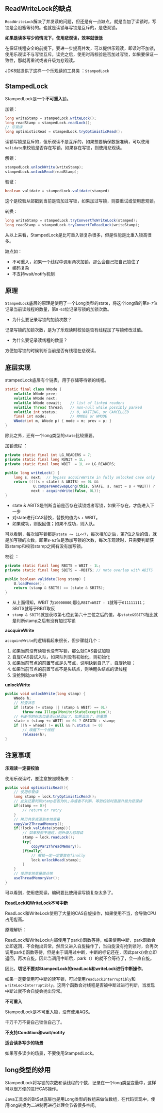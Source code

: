 ## ReadWriteLock的缺点

`ReadWriteLock`解决了并发读的问题，但还是有一点缺点，就是当加了读锁时，写锁是会阻塞等待的。也就是读锁与写锁是互斥的，是悲观锁。

**如果是读多写少的情况下，使用悲观读，效率就很低**

在保证线程安全的前提下，要进一步提高并发，可以提供乐观读，即读时不加锁，使用乐观读不与写锁互斥。读完之后，使用时再校验是否加过写锁，如果要保证一致性，那就再重试或者升级为悲观读。

JDK8就提供了这样一个乐观读的工具类 ：`StampedLock`



## StampedLock

StampedLock是一个**不可重入**锁。

加锁：

```java
long writeStamp = stampedLock.writeLock();
long readStamp = stampedLock.readLock();
// 乐观读
long optimisticRead = stampedLock.tryOptimisticRead();
```

读锁写锁是互斥的，但乐观读不是互斥的，如果想要确保数据准确，可以使用`validate`来校验是否存在写锁，如果存在写锁，则使用悲观读。



解锁：

```java
stampedLock.unlockWrite(writeStamp);
stampedLock.unlockRead(readStamp);
```



验证：

```java
boolean validate = stampedLock.validate(stamped)
```

这个是校验从邮戳到当前是否加过写锁，如果加过写锁，则要重试或使用悲观锁。



转换：

```java
long writeStamp = stampedLock.tryConvertToWriteLock(stamped);
long readStamp = stampedLock.tryConvertToReadLock(writeStamp);
```



从以上来看，StampedLock是比可重入锁复杂很多，但是性能是比重入锁高很多。

缺点如：

- 不可重入，如果一个线程中调用两次加锁，那么会自己把自己锁住了
- 编码复杂
- 不支持wait/notify机制



## 原理

`StampedLock`底层的原理是使用了一个Long类型的state，将这个long值的第`0-7`位记录当前读线程的数量，第`8-63`位记录写锁的加锁次数。

- 为什么要记录写锁的加锁次数？

记录写锁的加锁次数，是为了乐观读时校验是否有线程加了写锁修改过值。

- 为什么要记录读线程的数量？

方便加写锁的时候判断当前是否有线程在悲观读。



## 底层实现

stampedLock底层有个链表，用于存储等待锁的线程。

```java
static final class WNode {
    volatile WNode prev;
    volatile WNode next;
    volatile WNode cowait;    // list of linked readers
    volatile Thread thread;   // non-null while possibly parked
    volatile int status;      // 0, WAITING, or CANCELLED
    final int mode;           // RMODE or WMODE
    WNode(int m, WNode p) { mode = m; prev = p; }
}
```



除此之外，还有一个long类型的`state`比较重要。



加锁流程 ：

```java
private static final int LG_READERS = 7;
private static final long RUNIT = 1L;
private static final long WBIT  = 1L << LG_READERS;

public long writeLock() {
    long s, next;  // bypass acquireWrite in fully unlocked case only
    return ((((s = state) & ABITS) == 0L &&
             U.compareAndSwapLong(this, STATE, s, next = s + WBIT)) ?
            next : acquireWrite(false, 0L));
}
```

- state & ABITS是判断当前是否存在读锁或者写锁，如果不存在，才能进入下一步
- 对state进行CAS替换，替换的值为s + WBIT。
- 如果成功，则返回值；如果不成功，则入队。



可以看到，每次加写锁都是`state += 1L<<7`，每次相加之后，第7位之后的值，就是加写锁的次数。即第`8-63`位是添加写锁的次数，每次乐观读时，只需要判断获取stamp和校验stamp之间有没有加写锁。



校验 ：

```java
private static final long RBITS = WBIT - 1L;
private static final long SBITS = ~RBITS; // note overlap with ABITS

public boolean validate(long stamp) {
    U.loadFence();
    return (stamp & SBITS) == (state & SBITS);
}
```

- 从上面得知，WBIT 为`10000000`;那么`RBIT=WBIT - 1`就等于`011111111`；SBITS就等于RBIT取反
- `stamp & SBITS`就是获取第七位到第六十三位之后的值，与`state&SBITS`相比就是判断stamp之后有没有加过写锁



**accquireWrite**

`accquireWrite`的逻辑看起来很长，但步骤就几个：

1. 如果当前没有读锁也没有写锁，那么就CAS尝试加锁
2. 自旋CAS尝试入队，如果队列没有初始化，则初始化
3. 如果当前节点的前置节点是头节点，说明快到自己了，自旋抢锁；
4. 如果当前节点的前置节点不是头结点，则唤醒头结点的读线程
5. 没抢到就park等待



**unlockWrite**

```java
public void unlockWrite(long stamp) {
    WNode h;
    // 检查状态
    if (state != stamp || (stamp & WBIT) == 0L)
        throw new IllegalMonitorStateException();
    // 判断写的标志位是否已经溢出了，如果溢出了，则重置
    state = (stamp += WBIT) == 0L ? ORIGIN : stamp;
    if ((h = whead) != null && h.status != 0)
        // 唤醒下一个线程
        release(h);
}
```



## 注意事项

**乐观读一定要校验**

使用乐观读时，要注意按照模板来 ：

```java
public void optimisticRead(){
    // 使用乐观读
    long stamp = lock.tryOptimisticRead();
	// 此处还要判断stamp是否为0L;亦或者不判断，等到校验时直接升级为悲观读
    if(stamp == 0){
        // return or retry
    }
	// 拷贝共享资源到本地变量
    copyVar2ThreadMemory();
    if(!lock.validate(stamp)){
        // 如果校验不通过，则升级为悲观读
        stamp = lock.readLock();
        try{
            copyVar2ThreadMemory();
        }finally{
            // 解锁一定一定要放在finally
            lock.unlockRead(stamp);
        }
    }
    // 使用本地变量做点啥
    useThreadMemoryVar();
}
```

可以看到，使用悲观读，编码要比使用读写锁复杂太多了。



**ReadLock和WriteLock不可中断**

ReadLock和WriteLock使用了大量的CAS自旋操作，如果使用不当，会导致CPU占用彪高。



原理解析：

ReadLock和WriteLock内部使用了park()函数等待，如果使用中断，park函数会立即返回，不会抛出异常，然后又进入自旋操作了，当自旋没有抢到锁时，会再次调用park()函数等待，但是由于调用过中断，中断的标记还在，因此park()会立即返回，再次自旋，因此当调用中断后，park（）的就不会等待了，会一直自旋。



因此，**切记不要对StampedLock的readLock和writeLock进行中断操作**。

如果一定要使用可中断的读写锁，可以使用`readLockInterruptibly`和`writeLockInterruptibly`。这两个函数会对线程是否被中断过进行判断，当发现中断过就不会自旋会抛出异常。



**不可重入**

StampedLock是不可重入锁，没有使用AQS。

千万千万不要自己锁住自己了。



**不支持Condition和wait/notify**



**适合读多写少的场景**

如果写多读少的场景，不要使用StampedLock。



## long类型的妙用

StampedLock将写锁的次数和读线程的个数，记录在一个long类型变量中，这样可以很方便的进行CAS操作。

Java工具类的BitSet底层也是用Long类型的数组来做位数组，在代码实现中，使用long转换为二进制再进行处理会节省很多空间。